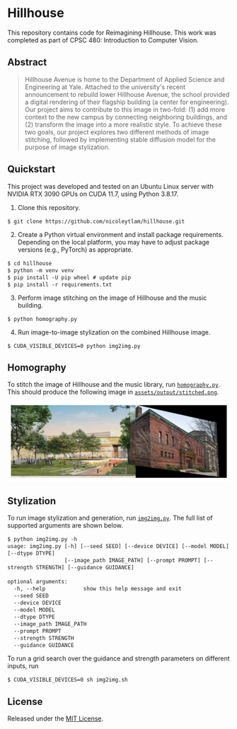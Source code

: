 # Hillhouse

This repository contains code for Reimagining Hillhouse. This work was completed as part of CPSC 480: Introduction to Computer Vision.

## Abstract

> Hillhouse Avenue is home to the Department of Applied Science and Engineering at Yale. Attached to the university's recent announcement to rebuild lower Hillhouse Avenue, the school provided a digital rendering of their flagship building (a center for engineering). Our project aims to contribute to this image in two-fold: (1) add more context to the new campus by connecting neighboring buildings, and (2) transform the image into a more realistic style. To achieve these two goals, our project explores two different methods of image stitching, followed by implementing stable diffusion model for the purpose of image stylization.

## Quickstart

This project was developed and tested on an Ubuntu Linux server with NVIDIA RTX 3090 GPUs on CUDA 11.7, using Python 3.8.17.

1. Clone this repository.

```
$ git clone https://github.com/nicoleytlam/hillhouse.git
```

2. Create a Python virtual environment and install package requirements. Depending on the local platform, you may have to adjust package versions (e.g., PyTorch) as appropriate.

```
$ cd hillhouse
$ python -m venv venv
$ pip install -U pip wheel # update pip
$ pip install -r requirements.txt
```

3. Perform image stitching on the image of Hillhouse and the music building.

```
$ python homography.py
```

4. Run image-to-image stylization on the combined Hillhouse image.

```
$ CUDA_VISIBLE_DEVICES=0 python img2img.py
```

## Homography

To stitch the image of Hillhouse and the music library, run [`homography.py`](homography.py). This should produce the following image in [`assets/output/stitched.png`](assets/output/stitched.png).

<img src="assets/output/stitched.png">

## Stylization

To run image stylization and generation, run [`img2img.py`](img2img.py). The full list of supported arguments are shown below.

```
$ python img2img.py -h
usage: img2img.py [-h] [--seed SEED] [--device DEVICE] [--model MODEL] [--dtype DTYPE]
                  [--image_path IMAGE_PATH] [--prompt PROMPT] [--strength STRENGTH] [--guidance GUIDANCE]

optional arguments:
  -h, --help            show this help message and exit
  --seed SEED
  --device DEVICE
  --model MODEL
  --dtype DTYPE
  --image_path IMAGE_PATH
  --prompt PROMPT
  --strength STRENGTH
  --guidance GUIDANCE
```

To run a grid search over the guidance and strength parameters on different inputs, run

```
$ CUDA_VISIBLE_DEVICES=0 sh img2img.sh
```

## License

Released under the [MIT License](LICENSE).
